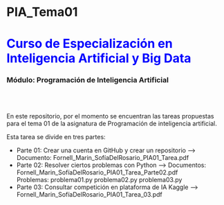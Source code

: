 # PIA_Tema01
<h1 style="color: blue">Curso de Especialización en Inteligencia Artificial y Big Data</h1>
<h3>Módulo: Programación de Inteligencia Artificial</h3>
<br><br>
<p>En este repositorio, por el momento se encuentran las tareas propuestas para el tema 01 de la asignatura de Programación de inteligencia artificial.</p>
<p>Esta tarea se divide en tres partes:</p>
<ul>
  <li>Parte 01: Crear una cuenta en GitHub y crear un repositorio  -->  Documento: Fornell_Marin_SofíaDelRosario_PIA01_Tarea.pdf</li>
  <li>Parte 02: Resolver ciertos problemas con Python  -->  Documentos: Fornell_Marin_SofíaDelRosario_PIA01_Tarea_Parte02.pdf
                                                                        <br> Problemas:  problema01.py     problema02.py    problema03.py</li>
  <li>Parte 03: Consultar competición en plataforma de IA Kaggle  -->  Fornell_Marin_SofíaDelRosario_PIA01_Tarea_03.pdf</li>
</ul>
